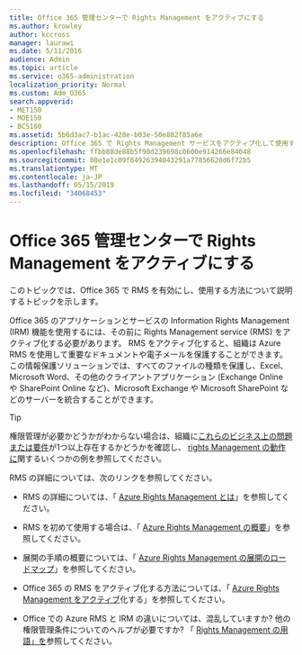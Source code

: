 ```yaml
---
title: Office 365 管理センターで Rights Management をアクティブにする
ms.author: krowley
author: kccross
manager: laurawi
ms.date: 5/11/2016
audience: Admin
ms.topic: article
ms.service: o365-administration
localization_priority: Normal
ms.custom: Adm_O365
search.appverid:
- MET150
- MOE150
- BCS160
ms.assetid: 5b6d3ac7-b1ac-428e-b03e-50e882f85a6e
description: Office 365 で Rights Management サービスをアクティブ化して使用する方法について説明するトピックへのリンクを示します。
ms.openlocfilehash: ffbb88de88b5f90d239698c0600e914266e84048
ms.sourcegitcommit: 08e1e1c09f64926394043291a77856620d6f72b5
ms.translationtype: MT
ms.contentlocale: ja-JP
ms.lasthandoff: 05/15/2019
ms.locfileid: "34068453"
---
```

# <a name="activate-rights-management-in-the-office-365-admin-center"></a>Office 365 管理センターで Rights Management をアクティブにする

このトピックでは、Office 365 で RMS を有効にし、使用する方法について説明するトピックを示します。
  
Office 365 のアプリケーションとサービスの Information Rights Management (IRM) 機能を使用するには、その前に Rights Management service (RMS) をアクティブ化する必要があります。 RMS をアクティブ化すると、組織は Azure RMS を使用して重要なドキュメントや電子メールを保護することができます。 この情報保護ソリューションでは、すべてのファイルの種類を保護し、Excel、Microsoft Word、その他のクライアントアプリケーション (Exchange Online や SharePoint Online など)、Microsoft Exchange や Microsoft SharePoint などのサーバーを統合することができます。
  
> [!TIP]
> 権限管理が必要かどうかがわからない場合は、組織に[これらのビジネス上の問題または要件](https://docs.microsoft.com/rights-management/understand-explore/azure-rms-problems-it-solves)が1つ以上存在するかどうかを確認し、 [rights Management の動作に](https://docs.microsoft.com/rights-management/understand-explore/what-admins-users-see)関するいくつかの例を参照してください。 
  
RMS の詳細については、次のリンクを参照してください。
  
- RMS の詳細については、「 [Azure Rights Management とは](https://docs.microsoft.com/rights-management/understand-explore/what-is-azure-rms)」を参照してください。
    
- RMS を初めて使用する場合は、「 [Azure Rights Management の概要](https://docs.microsoft.com/rights-management/understand-explore/azure-rights-management)」を参照してください。
    
- 展開の手順の概要については、「 [Azure Rights Management の展開のロードマップ](https://docs.microsoft.com/rights-management/plan-design/deployment-roadmap)」を参照してください。
    
- Office 365 の RMS をアクティブ化する方法については、「 [Azure Rights Management をアクティブ](https://technet.microsoft.com/library/jj658941.aspx)化する」を参照してください。
    
- Office での Azure RMS と IRM の違いについては、混乱していますか? 他の権限管理条件についてのヘルプが必要ですか? 「 [Rights Management の用語」を](https://technet.microsoft.com/library/dn595132.aspx)参照してください。
    

